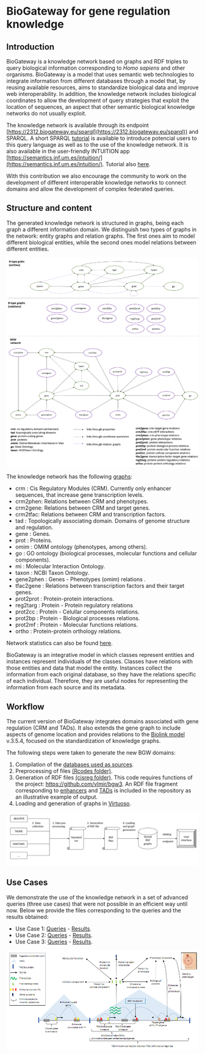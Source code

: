 # BioGateway for gene regulation knowledge

## Introduction
BioGateway is a knowledge network based on graphs and RDF triples to query biological information corresponding to *Homo sapiens* and other organisms. BioGateway is a model that uses semantic web technologies to integrate information from different databases through a model that, by reusing available resources, aims to standardize biological data and improve web interoperability. In addition, the knowledge network includes biological coordinates to allow the development of query strategies that exploit the location of sequences, an aspect that other semantic biological knowledge networks do not usually exploit.

The knowledge network is available through its endpoint [https://2312.biogateway.eu/sparql](https://2312.biogateway.eu/sparql)) and SPARQL. A short SPARQL [tutorial](./SPARQL_Tutorial.pdf) is available to introduce potencial users to this query language as well as to the use of the knowledge network. It is also available in the user-friendly INTUITION app [https://semantics.inf.um.es/intuition/](https://semantics.inf.um.es/intuition/). Tutorial also [here](./INTUITION_Tutorial.pdf).

With this contribution we also encourage the community to work on the development of different interoperable knowledge networks to connect domains and allow the development of complex federated queries.

## Structure and content

The generated knowledge network is structured in graphs, being each graph a different information domain. We distinguish two types of graphs in the network: entity graphs and relation graphs. The first ones aim to model different biological entities, while the second ones model relations between different entities.

![Graph_types](./images/graphs.png)

The knowledge network has the following [graphs](./BGW_graphs.xlsx):
- crm : Cis Regulatory Modules (CRM). Currently only enhancer sequences, that increase gene transcription levels.
- crm2phen: Relations between CRM and phenotypes.
- crm2gene: Relations between CRM and target genes.
- crm2tfac: Relations between CRM and transcription factors.
- tad : Topologically associating domain. Domains of genome structure and regulation.
- gene : Genes.
- prot : Proteins.
- omim : OMIM ontology (phenotypes, among others).
- go : GO ontology (biological processes, molecular functions and cellular components).
- mi : Molecular Interaction Ontology.
- taxon : NCBI Taxon Ontology.
- gene2phen : Genes - Phenotypes (omim) relations .
- tfac2gene : Relations between transcription factors and their target genes.
- prot2prot : Protein-protein interactions.
- reg2targ : Protein - Protein regulatory relations
- prot2cc : Protein - Celullar components relations.
- prot2bp : Protein - Biological processes relations.
- prot2mf : Protein - Molecular functions relations.
- ortho : Protein-protein orthology relations.  

Network statistics can also be found [here](./BGW_statistics.xlsx).

BioGateway is an integrative model in which classes represent entities and instances represent individuals of the classes. Classes have relations with those entities and data that model the entity. Instances collect the information from each original database, so they have the relations specific of each individual. Therefore, they are useful nodes for representing the information from each source and its metadata.

## Workflow

The current version of BioGateway integrates domains associated with gene regulation (CRM and TADs). It also extends the gene graph to include aspects of genome location and provides relations to the [Biolink model](https://biolink.github.io/biolink-model/) v.3.5.4, focused on the standardization of knowledge graphs.

The following steps were taken to generate the new BGW domains:
1. Compilation of the [databases used as sources](./images/databases.PNG).
2. Preprocessing of files [(Rcodes folder)](./Rcodes).
3. Generation of RDF files [(cisreg folder)](./cisreg). This code requires functions of the project: https://github.com/vlmir/bgw3. An RDF file fragment corresponding to [enhancers](./RDF_file_examples/CRM.nt) and [TADs](./RDF_file_examples/TAD.nt) is included in the repository as an illustrative example of output.
4. Loading and generation of graphs in [Virtuoso](https://github.com/openlink/virtuoso-opensource).

![workflow](./images/workflow.PNG)

## Use Cases

We demonstrate the use of the knowledge network in a set of advanced queries (three use cases) that were not possible in an efficient way until now. Below we provide the files corresponding to the queries and the results obtained:

- Use Case 1: [Queries](./Use_Cases/UC1/Queries.txt) - [Results](./Use_Cases/UC1/Results.xlsx).
- Use Case 2: [Queries](./Use_Cases/UC2/Queries.txt) - [Results](./Use_Cases/UC2/Results.xlsx).
- Use Case 3: [Queries](./Use_Cases/UC3/Queries.txt) - [Results](./Use_Cases/UC3/Results.tsv).

![UseCases](./images/UseCases.PNG)
